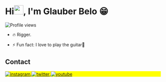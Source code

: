 <h1 align="left">Hi<img src="https://raw.githubusercontent.com/kaueMarques/kaueMarques/master/hi.gif" height="30px">, I'm Glauber Belo 😁</h1>
<p align="left"> <img src="https://komarev.com/ghpvc/?username=GlauberBelo&color=yellow" alt="Profile views" /> </p>

- 🔥 Rigger.

- ⚡ Fun fact: I love to play the guitar🎸


## Contact

<p align="left" style="background:yellow">
<a href="https://instagram.com/glauber.belo" target="_blank">
 <img align="center" src="https://img.shields.io/badge/-glauberbelo-05122A?style=flat&logo=instagram" alt="instagram"/>
</a>
<a href="https://twitter.com/RiggerBelo" target="_blank">
  <img align="center" src="https://img.shields.io/badge/-glauberbelo-05122A?style=flat&logo=twitter" alt="twitter"/>  
</a>
<a href="https://www.youtube.com/channel/UCVrclW9_SoqKG2MBpIriNpA" target="_blank">
 <img align="center" src="https://img.shields.io/badge/-glauberbelo-05122A?style=flat&logo=youtube" alt="youtube"/>
</a>
</p>

<!--
**GlauberBelo/GlauberBelo** is a ✨ _special_ ✨ repository because its `README.md` (this file) appears on your GitHub profile.

Here are some ideas to get you started:

- 🔭 I’m currently working on ...
- 🌱 I’m currently learning ...
- 👯 I’m looking to collaborate on ...
- 🤔 I’m looking for help with ...
- 💬 Ask me about ...
- 📫 How to reach me: ...
- 😄 Pronouns: ...
- ⚡ Fun fact: ...
-->
